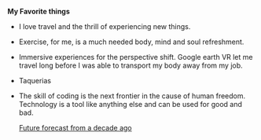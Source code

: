  **My Favorite things**
  - I love travel and the thrill of experiencing new things.
  - Exercise, for me, is a much needed body, mind and soul refreshment.
  - Immersive experiences for the perspective shift.  Google earth VR let me travel long before I was able to transport  my body away from my job.
  - Taquerias
  - The skill of coding is the next frontier in the cause of human freedom.  Technology is a tool like anything else and can be used for good and bad.
  
    [Future forecast from a decade ago](https://a16z.com/2011/08/20/why-software-is-eating-the-world/)
